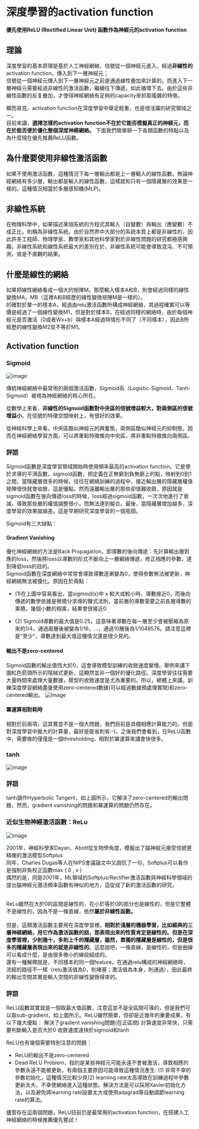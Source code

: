 # 深度學習的activation function


**優先使用ReLU (Rectified Linear Unit) 函數作為神經元的activation function**


## 理論

深度學習的基本原理是基於人工神經網絡，信號從一個神經元進入，經過**非線性的** activation function，傳入到下一層神經元；<br>
信號從一個神經元傳入到下一層神經元之前是通過線性疊加來計算的，而進入下一層神經元需要經過非線性的激活函數，繼續往下傳遞，如此循環下去。由於這些非線性函數的反复疊加，才使得神經網絡有足夠的capacity來抓取複雜的特徵。<br>

顯而易見，activation function在深度學習中舉足輕重，也是很活躍的研究領域之一。<br>
目前來講，**選擇怎樣的activation function不在於它能否模擬真正的神經元，而在於能否便於優化整個深度神經網絡。**
下面我們簡單聊一下各類函數的特點以及為什麼現在優先推薦ReLU函數。<br>

## 為什麼要使用非線性激活函數
如果不使用激活函數，這種情況下每一層輸出都是上一層輸入的線性函數。無論神經網絡有多少層，輸出都是輸入的線性函數，這樣就和只有一個隱藏層的效果是一樣的。這種情況相當於多層感知機(MLP)。


## 非線性系統
在物理科學中，如果描述某個系統的方程式其輸入（自變數）與輸出（應變數）不成正比，則稱為非線性系統。由於自然界中大部分的系統本質上都是非線性的，因此許多工程師、物理學家、數學家和其他科學家對於非線性問題的研究都極感興趣。非線性系統和線性系統最大的差別在於，非線性系統可能會導致混沌、不可預測，或是不直觀的結果。

## 什麼是線性的網絡
如果把線性網絡看成一個大的矩陣M。那麼輸入樣本A和B，則會經過同樣的線性變換MA，MB（這裡A和B經歷的線性變換矩陣M是一樣的）。<br>
的確對於單一的樣本A，經過由relu激活函數所構成神經網絡，其過程確實可以等價是經過了一個線性變換M1，但是對於樣本B，在經過同樣的網絡時，由於每個神經元是否激活（0或者Wx+b）與樣本A經過時情形不同了（不同樣本），因此B所經歷的線性變換M2並不等於M1。<br>

##  Activation function

### Sigmoid

![image](https://github.com/rockuass1235/deep-learning/blob/master/images/sigmoid.png)<br>

傳統神經網絡中最常用的兩個激活函數，Sigmoid系（Logistic-Sigmoid、Tanh-Sigmoid）被視為神經網絡的核心所在。<br>

從數學上來看，**非線性的Sigmoid函數對中央區的信號增益較大，對兩側區的信號增益小**，在信號的特徵空間映射上，有很好的效果。<br>

從神經科學上來看，中央區酷似神經元的興奮態，兩側區酷似神經元的抑制態，因而在神經網絡學習方面，可以將重點特徵推向中央區，將非重點特徵推向兩側區。<br>

### 評語

Sigmoid函數是深度學習領域開始時使用頻率最高的activation function。它是便於求導的平滑函數，sigmoid函數，把定義在正無窮到負無窮上的點，映射到0到1之間，當隱藏層很多的時候，往往在網絡訓練的過程中，接近輸出層的隱藏層權值矩陣很快就會收斂，這是優點。然而遠離輸出層的那些卻很難收斂，原因就是sigmoid函數在後向傳遞loss的時候，loss經過sigmoid函數，一次次地進行了衰減，導致那些層的權值調整很小，而無法達到擬合。最後，當隱藏層增加越多，深度學習的效果就越差。這是早期研究深度學習的一個瓶頸。<br>

Sigmoid有三大缺點：

#### Gradient Vanishing
優化神經網絡的方法是Back Propagation，即導數的後向傳遞：先計算輸出層對應的loss，然後將loss以導數的形式不斷向上一層網絡傳遞，修正相應的參數，達到降低loss的目的。<br>
Sigmoid函數在深度網絡中常常會導致導數逐漸變為0，使得參數無法被更新，神經網絡無法被優化。原因在於兩點：

* (1)在上圖中容易看出，當sigmoid(x)中 x 較大或較小時，導數接近0，而後向傳遞的數學依據是微積分求導的鍊式法則，當前層的導數需要之前各層導數的乘積，幾個小數的相乘，結果會很接近0 

* (2) Sigmoid導數的最大值是0.25，這意味著導數在每一層至少會被壓縮為原來的1/4，通過兩層後被變為1/16，…，通過10層後為1/1048576。請注意這裡是“至少”，導數達到最大值這種情況還是很少見的。


#### 輸出不是zero-centered
Sigmoid函數的輸出值恆大於0，這會導致模型訓練的收斂速度變慢。舉例來講下圖紅色箭頭所示的階梯式更新，這顯然並非一個好的優化路徑。深度學習往往需要大量時間來處理大量數據，模型的收斂速度是尤為重要的。所以，總體上來講，訓練深度學習網絡盡量使用zero-centered數據(可以經過數據預處理實現)和zero-centered輸出。
![image](https://github.com/rockuass1235/deep-learning/blob/master/images/zero_center.jpg)
#### 冪運算相對耗時
相對於前兩項，這其實並不是一個大問題，我們目前是具備相應計算能力的，但面對深度學習中龐大的計算量，最好是能省則省:-)。之後我們會看到，在ReLU函數中，需要做的僅僅是一個thresholding，相對於冪運算來講會快很多。


### tanh

![image](https://github.com/rockuass1235/deep-learning/blob/master/images/tanh.png)

### 評語
tanh讀作Hyperbolic Tangent，如上圖所示，它解決了zero-centered的輸出問題，然而，gradient vanishing的問題和冪運算的問題仍然存在。

### 近似生物神經激活函數：ReLu

![image](https://github.com/rockuass1235/deep-learning/blob/master/images/relu.png)

2001年，神經科學家Dayan、Abott從生物學角度，模擬出了腦神經元接受信號更精確的激活模型Softplus <br>
同年，Charles Dugas等人在NIPS會議論文中又調侃了一句，Softplus可以看作是強制非負校正函數max ( 0 , x )<br>
偶然的是，同是2001年，ML領域的Softplus/Rectifier激活函數與神經科學領域的提出腦神經元激活頻率函數有神似的地方，這促成了新的激活函數的研究。<br>
<br>

ReLu雖然在大於0的區間是線性的，在小於等於0的部分也是線性的，但是它整體不是線性的，因為不是一條直線，依然**屬於非線性函數。**<br>
<br>
但是，這類激活函數主要用在深度學習裡。**相對於淺層的機器學習，比如經典的三層神經網絡，用它作為激活函數的話，那表現出來的性質肯定是線性的。**但是在深度學習裡，少則幾十，多則上千的隱藏層，雖然，單獨的隱藏層是線性的，但是**很多的隱藏層表現出來的就是非線性的**。這麼說吧，一條直線，是線性的，但是曲線可以看成什麼，是由很多微小的線段組成的。<br>
還有一種解釋就是，不同樣本的同一個feature，在通過relu構成的神經網絡時，流經的路徑不一樣（relu激活值為0，則堵塞；激活值為本身，則通過），因此最終的輸出空間其實是輸入空間的非線性變換得來的。<br>


### 評語

ReLU函數其實就是一個取最大值函數，注意這並不是全區間可導的，但是我們可以取sub-gradient，如上圖所示。ReLU雖然簡單，但卻是近幾年的重要成果，有以下幾大優點：
解決了gradient vanishing問題(在正區間)
計算速度非常快，只需要判斷輸入是否大於0
收斂速度遠快於sigmoid和tanh

ReLU也有幾個需要特別注意的問題：
* ReLU的輸出不是zero-centered
* Dead ReLU Problem，指的是某些神經元可能永遠不會被激活，導致相應的參數永遠不能被更新。有兩個主要原因可能導致這種情況產生: (1) 非常不幸的參數初始化，這種情況比較少見(2) learning rate太高導致在訓練過程中參數更新太大，不幸使網絡進入這種狀態。解決方法是可以採用Xavier初始化方法，以及避免將learning rate設置太大或使用adagrad等自動調節learning rate的算法。<br>

儘管存在這兩個問題，ReLU目前仍是最常用的activation function，在搭建人工神經網絡的時候推薦優先嘗試！

